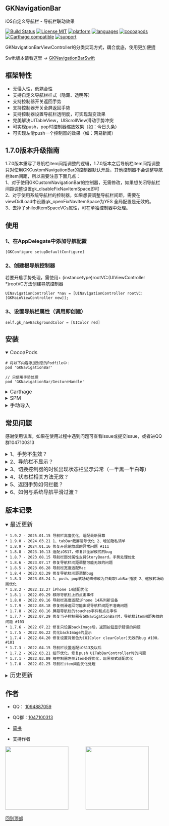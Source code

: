 ## GKNavigationBar

iOS自定义导航栏 - 导航栏联动效果

[![Build Status](http://img.shields.io/travis/QuintGao/GKNavigationBar/master.svg?style=flat)](https://travis-ci.org/QuintGao/GKNavigationBar)
[![License MIT](https://img.shields.io/badge/license-MIT-green.svg?style=flat)](https://raw.githubusercontent.com/QuintGao/GKNavigationBar/master/LICENSE)
[![platform](http://img.shields.io/cocoapods/p/GKNavigationBar.svg?style=flat)](http://cocoadocs.org/docsets/GKNavigationBar)
[![languages](https://img.shields.io/badge/language-objective--c-blue.svg)](#)
[![cocoapods](http://img.shields.io/cocoapods/v/GKNavigationBar.svg?style=flat)](https://cocoapods.org/pods/GKNavigationBar)
[![Carthage compatible](https://img.shields.io/badge/Carthage-compatible-4BC51D.svg?style=flat)](https://github.com/QuintGao/GKNavigationBar)
[![support](https://img.shields.io/badge/support-ios%208%2B-orange.svg)](#) 

GKNavigationBarViewController的分类实现方式，耦合度底，使用更加便捷

Swift版本请看这里 → [GKNavigationBarSwift](https://github.com/QuintGao/GKNavigationBarSwift)

## 框架特性

* 无侵入性，低耦合性
* 支持自定义导航栏样式（隐藏、透明等）
* 支持控制器开关返回手势
* 支持控制器开关全屏返回手势
* 支持控制器设置导航栏透明度，可实现渐变效果
* 完美解决UITableView，UIScrollView滑动手势冲突
* 可实现push，pop时控制器缩放效果（如：今日头条）
* 可实现左滑push一个控制器的效果（如：网易新闻）

## 1.7.0版本升级指南
1.7.0版本重写了导航栏item间距调整的逻辑，1.7.0版本之后导航栏item间距调整只对使用GKCustomNavigationBar的控制器默认开启，其他控制器不会调整导航栏item间距，所以需要注意下面几点：  
1、对于使用GKCustomNavigationBar的控制器，无需修改，如果想关闭导航栏间距调整设置gk_disableFixNavItemSpace即可        
2、对于使用系统导航栏的控制器，如果想要调整导航栏间距，需要在viewDidLoad中设置gk_openFixNavItemSpace为YES 全局配置是无效的。       
3、去掉了shiledItemSpaceVCs属性，可在单独控制器中处理。

## 使用
### 1、在AppDelegate中添加导航配置

```
[GKConfigure setupDefaultConfigure]
```

### 2、创建根导航控制器
若要开启手势处理，需使用+ (instancetype)rootVC:(UIViewController *)rootVC方法创建导航控制器

```
UINavigationController *nav = [UINavigationController rootVC:[GKMainViewController new]];
```

### 3、设置导航栏属性（调用即创建）
```
self.gk_navBackgroundColor = [UIColor red]
```


## 安装
<details open>
  <summary><font size=3>CocoaPods</font></summary>

```
# 将以下内容添加到您的Podfile中：
pod 'GKNavigationBar'

// 只使用手势处理
pod 'GKNavigationBar/GestureHandle'
```
</details>

<details>
  <summary><font size=3>Carthage</font></summary>

```
Cartfile文件中添加以下内容
github "QuintGao/GKNavigationBar"

执行carthage update --platform iOS
```
</details>

<details>
  <summary><font size=3>SPM</font></summary>

```
在Xcode中点击File->Swift Packages->Add Package Dependency，然后输入https://github.com/QuintGao/GKNavigationBar
```
</details>
<details>
  <summary><font size=3>手动导入</font></summary>

```
直接拖入GKNavigationBar文件夹到项目，#import "GKNavigationBar.h"，开始使用
```
</details>

## 常见问题
感谢使用该库，如果在使用过程中遇到问题可查看issue或提交issue，或者进QQ群1047100313  

<details>
  <summary><font size=3>1、手势不生效？</font></summary>

```
1、查看是否使用了+ (instancetype)rootVC:(UIViewController *)rootVC 方法初始化导航控制器  
2、查看是否在控制器中禁用了手势返回self.gk_interactivePopDisabled = YES，self.gk_fullScreenPopDisabled = YES
```
</details>

<details>
  <summary><font size=3>2、导航栏不显示？</font></summary>

```
查看是否调用了跟导航栏相关的方法，如self.gk_navTitle = @"GKNavigationBar"  
注意：只有调用跟导航栏相关的方法才会初始化导航栏！
```
</details>

<details>
  <summary><font size=3>3、切换控制器的时候出现状态栏显示异常（一半黑一半白等）</font></summary>

```
解决办法：在控制器初始化方法里面设置状态栏样式
- (instancetype)init {
    if (self = [super init]) {
        self.gk_statusBarStyle = UIStatusBarStyleLightContent;
    }
    return self;
}

```
</details>

<details>
  <summary><font size=3>4、状态栏相关方法无效？</font></summary>

```
解决办法：在基类控制器里实现下面两个方法
- (BOOL)prefersStatusBarHidden {
    return self.gk_statusBarHidden;
}

- (UIStatusBarStyle)preferredStatusBarStyle {
    return self.gk_statusBarStyle;
}
```
</details>

<details>
  <summary><font size=3>5、返回手势如何拦截？</font></summary>

```
// 重写下面的方法，拦截返回手势
#pragma mark - GKGesturePopHandlerProtocol
- (BOOL)navigationShouldPop {
    // do something
    
    return NO;
}

也可以单独处理点击返回和手势返回

// 重写下面的方法，拦截点击返回
- (BOOL)navigationShouldPopOnClick {
    // do something
    
    return NO;
}
// 重写下面的方法，拦截手势返回
- (BOOL)navigationShouldPopOnGesture {
    // do something
    
    return NO;
}
```
</details>

<details>
  <summary><font size=3>6、如何与系统导航平滑过渡？</font></summary>

```
1、开启系统导航过渡处理 nav.gk_openSystemNavHandle = YES;
2、在控制器中设置gk_popDelegate并实现下面的方法
#pragma mark - GKViewControllerPopDelegate
- (void)viewControllerPopScrollBegan {
    
}

- (void)viewControllerPopScrollUpdate:(float)progress {
    // 由于已经出栈，所以self.navigationController为nil，不能直接获取导航控制器
    UIViewController *vc = [GKConfigure visibleViewController];
    vc.navigationController.navigationBar.alpha = 1 - progress;
}

- (void)viewControllerPopScrollEnded:(BOOL)finished {
    // 由于已经出栈，所以self.navigationController为nil，不能直接获取导航控制器
    UIViewController *vc = [GKConfigure visibleViewController];
    vc.navigationController.navigationBar.alpha = 1;
    vc.navigationController.navigationBarHidden = finished;
}
```
</details>

## 版本记录

<details open>
  <summary><font size=4>最近更新</font></summary>

```
* 1.9.2 - 2025.01.15 导航栏高度优化，适配最新屏幕
* 1.9.0 - 2024.03.21 1、tabBar截屏清除优化 2、增加隐私清单
* 1.8.9 - 2024.01.16 修复开启缩放后的异常问题 #111
* 1.8.8 - 2023.10.13 适配iOS17，修复非全屏模式的bug
* 1.8.7 - 2023.08.15 导航栏部分属性支持StoryBoard，手势处理优化
* 1.8.6 - 2023.07.17 修复导航栏间距调整可能无效的问题
* 1.8.5 - 2023.06.28 导航栏宽度适配Mac
* 1.8.4 - 2023.03.29 修复导航栏间距调整bug
* 1.8.3 - 2023.03.24 1、push、pop转场动画修改为只截取tabBar播放 2、缩放转场动画优化
* 1.8.2 - 2022.12.27 iPhone 14适配优化
* 1.8.1 - 2022.09.29 移除导航栏上的点击事件
* 1.8.0 - 2022.09.16 导航栏高度适配iPhone 14系列新设备
* 1.7.9 - 2022.08.18 修复侧滑返回可能出现导航栏间距不准确问题
* 1.7.8 - 2022.08.16 屏蔽导航栏的touches事件和点击事件
* 1.7.7 - 2022.07.29 修复当子控制器有GKNavigationBar时，导航栏item间距失效的问题 #103
* 1.7.6 - 2022.07.22 修复只设置backImage后，返回按钮显示错误的问题
* 1.7.5 - 2022.06.22 优化backImage的显示
* 1.7.4 - 2022.04.20 修复设置背景色为[UIColor clearColor]无效的bug #100，#101
* 1.7.3 - 2022.04.15 导航栏设置适配iOS13及以后
* 1.7.2 - 2022.03.21 细节优化，修复push UITabBarController时的问题
* 1.7.1 - 2022.03.09 根控制器左侧item处理优化，暗黑模式适配优化
* 1.7.0 - 2022.02.25 导航栏item间距优化处理
```
</details>

<details>
  <summary><font size=4>历史更新</font></summary>

```
* 1.6.6 - 2022.01.26 新机型适配优化
* 1.6.5 - 2022.01.20 修复设置gk_disableFixNavItemSpace后gk_disableFixSpace无效的bug#93
* 1.6.4 - 2022.01.04 新增darkBackgroundImage、darkLineImage等适配暗黑模式导航图片
* 1.6.2 - 2021.12.29 修复设置gk_disableFixSpace为YES无效的bug #16
* 1.6.1 - 2021.11.08 1、修复设置gk_systemGestureHandleDisabled后TabBar偏移问题 #90
                   2、新增gk_hidesBottomBarWhenPushed，可全局配置push时是否隐藏TabBar
* 1.6.0 - 2021.09.09 修复visibleViewController方法返回错误问题
* 1.5.9 - 2021.06.25 配置类增加backgroundImage，可设置全局导航图片
* 1.5.8 - 2021.06.09 增加恢复系统导航栏显示的逻辑及方法 #86
* 1.5.7 - 2021.05.20 修复bug #78，创建导航栏item方法优化
* 1.5.6 - 2021.05.18 优化导航栏返回按钮及高度处理#77，手势处理优化
* 1.5.5 - 2021.05.14 修复导航栏间距失效的问题#76
* 1.5.4 - 2021.05.12 修复可能提前触发viewDidLoad方法的问题
* 1.5.3 - 2021.05.07 修复直接设置背景色无效的问题#71，#74，增加对非全屏的支持
* 1.5.2 - 2021.04.06 增加协议方法，解决返回手势与WKWebView中的手势冲突问题
* 1.5.1 - 2021.03.09 返回手势优化，新增backStyle对应的image，可全局配置
* 1.5.0 - 2021.03.05  
----1、优化状态栏样式修改及显隐方法，可以不用在基类实现相关方法  
----2、导航栏添加机制优化，修复某些情况下可能出现两个导航栏的bug  
----3、增加全局开启UIScrollView手势处理方法
* 1.4.3 - 2021.02.23 导航栏高度适配优化，导航栏间距调整优化，控制器增加禁止导航栏间距调整属性#62 #67
* 1.4.2 - 2021.02.20 返回拦截优化，增加同时处理点击返回和手势返回的方法
* 1.4.1 - 2021.02.07 暗黑模式适配优化，导航栏背景色和分割线颜色支持设置动态颜色
* 1.4.0 - 2020.12.25 修复边缘滑动返回失效的bug #60
* 1.3.9 - 2020.12.24 手势处理优化，解决可能出现的卡死问题，push、pop手势灵敏度优化
* 1.3.7 - 2020.12.05 手势处理优化，增加禁用系统手势处理属性
* 1.3.6 - 2020.12.02 修复iPhone 12，iPhone 12 Pro机型导航栏间距调整不准确的bug
* 1.3.4 - 2020.12.01 修复可能出现的卡死情况#53
* 1.3.3 - 2020.11.29 手势滑动优化，支持与系统导航平滑衔接、控制器屏蔽支持部分匹配
* 1.3.0 - 2020.10.29 功能模块拆分，可按需pod不同模块
* 1.2.0 - 2020.10.26 优化代码宏定义，增加自定义转场demo
* 1.1.8 - 2020.10.22 适配iPhone 12 系列手机，增加自定义转场动画属性
* 1.1.6 - 2020.09.09 修复左滑push卡住不动的bug
* 1.1.5 - 2020.08.14 修复屏蔽控制器无效的bug
* 1.1.3 - 2020.07.28 修复导航栏标题或颜色不生效的bug
* 1.1.2 - 2020.07.27 修复方法交换可能带来的crash问题
* 1.1.1 - 2020.07.23 修复手势处理对根控制器的影响
* 1.1.0 - 2020.07.22 修复手势处理存在的问题，增加属性可屏蔽某些控制器对手势处理的影响
* 1.0.9 - 2020.07.16 增加gk_backImage，可自定义返回按钮图片
* 1.0.8 - 2020.07.06 增加某些控制器对导航栏间距调整的影响
* 1.0.7 - 2020.06.22 设置导航栏间距不再局限于GKNavigationBar
* 1.0.6 - 2020.06.18 修复设置导航栏间距失效的bug
* 1.0.0 - 2020.01.14 修复设置某个导航栏间距后其他导航栏间距不准确问题
* 0.0.5 - 2020.01.02 修复某些情况下状态栏显示异常问题
* 0.0.4 - 2019.12.22 优化状态栏切换功能
* 0.0.3 - 2019.11.12 修复设置导航栏左右间距无效的问题
* 0.0.2 - 2019.11.04 优化代码，解决只调用gk_navigationItem时导航栏不出现的bug
* 0.0.1 - 2019.11.03 对GKNavigationBarViewController做了修改，使用更方便
```
</details>

## 作者

- QQ： [1094887059](http://wpa.qq.com/msgrd?v=3&uin=1094887059&site=qq&menu=yes)  
- QQ群：[1047100313](https://qm.qq.com/cgi-bin/qm/qr?k=Aj_f4C5-R3X1_KEdeb_Ttg8pxK_41ZJu&jump_from=webapi)

- [简书](https://www.jianshu.com/u/ba61bbfc87e8)

- 支持作者

<img src="https://upload-images.jianshu.io/upload_images/1598505-1637d63e4e18e103.jpg?imageMogr2/auto-orient/strip%7CimageView2/2/w/1240" width="200" height="200">
&nbsp&nbsp&nbsp&nbsp&nbsp&nbsp&nbsp&nbsp&nbsp&nbsp&nbsp&nbsp
<img src="https://upload-images.jianshu.io/upload_images/1598505-0be88fd4943d1994.jpg?imageMogr2/auto-orient/strip%7CimageView2/2/w/1240" width="200" height="200">

[回到顶部](#readme)
